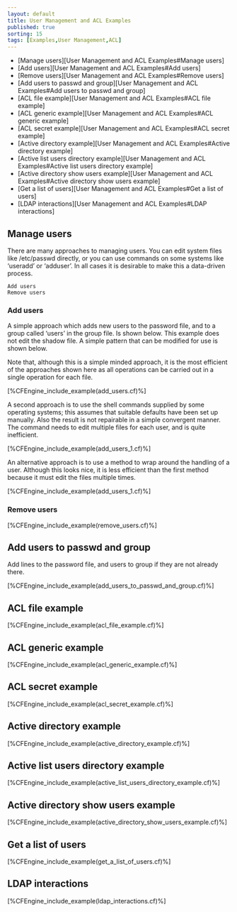 ```yaml
---
layout: default
title: User Management and ACL Examples 
published: true
sorting: 15
tags: [Examples,User Management,ACL]
---
```


* [Manage users][User Management and ACL Examples#Manage users]
* [Add users][User Management and ACL Examples#Add users]
* [Remove users][User Management and ACL Examples#Remove users]
* [Add users to passwd and group][User Management and ACL Examples#Add users to passwd and group]
* [ACL file example][User Management and ACL Examples#ACL file example]
* [ACL generic example][User Management and ACL Examples#ACL generic example]
* [ACL secret example][User Management and ACL Examples#ACL secret example]
* [Active directory example][User Management and ACL Examples#Active directory example]
* [Active list users directory example][User Management and ACL Examples#Active list users directory example]
* [Active directory show users example][User Management and ACL Examples#Active directory show users example]
* [Get a list of users][User Management and ACL Examples#Get a list of users]
* [LDAP interactions][User Management and ACL Examples#LDAP interactions]

## Manage users

There are many approaches to managing users. You can edit system files like /etc/passwd directly, or you can use commands on some systems like ‘useradd’ or ‘adduser’. In all cases it is desirable to make this a data-driven process.

    Add users
    Remove users

### Add users

A simple approach which adds new users to the password file, and to a group called ‘users’ in the group file. Is shown below. This example does not edit the shadow file. A simple pattern that can be modified for use is shown below.

Note that, although this is a simple minded approach, it is the most efficient of the approaches shown here as all operations can be carried out in a single operation for each file.


[%CFEngine_include_example(add_users.cf)%]

A second approach is to use the shell commands supplied by some operating systems; this assumes that suitable defaults have been set up manually. Also the result is not repairable in a simple convergent manner. The command needs to edit multiple files for each user, and is quite inefficient.


[%CFEngine_include_example(add_users_1.cf)%]

An alternative approach is to use a method to wrap around the handling of a user. Although this looks nice, it is less efficient than the first method because it must edit the files multiple times.


[%CFEngine_include_example(add_users_1.cf)%]

### Remove users


[%CFEngine_include_example(remove_users.cf)%]

## Add users to passwd and group ##

Add lines to the password file, and users to group if they are not already there.


[%CFEngine_include_example(add_users_to_passwd_and_group.cf)%]

## ACL file example


[%CFEngine_include_example(acl_file_example.cf)%]

## ACL generic example


[%CFEngine_include_example(acl_generic_example.cf)%]

## ACL secret example


[%CFEngine_include_example(acl_secret_example.cf)%]

## Active directory example


[%CFEngine_include_example(active_directory_example.cf)%]

## Active list users directory example


[%CFEngine_include_example(active_list_users_directory_example.cf)%]

## Active directory show users example


[%CFEngine_include_example(active_directory_show_users_example.cf)%]

## Get a list of users


[%CFEngine_include_example(get_a_list_of_users.cf)%]

## LDAP interactions


[%CFEngine_include_example(ldap_interactions.cf)%]
